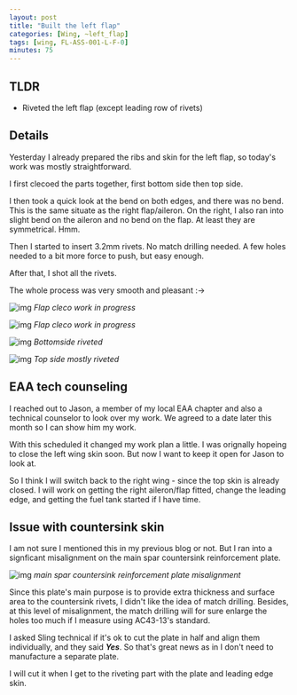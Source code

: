 ```yaml
---
layout: post
title: "Built the left flap"
categories: [Wing, ~left_flap]
tags: [wing, FL-ASS-001-L-F-0]
minutes: 75
---
```


## TLDR

- Riveted the left flap (except leading row of rivets)

## Details

Yesterday I already prepared the ribs and skin for the left flap, so today's work was mostly straightforward.

I first clecoed the parts together, first bottom side then top side.

I then took a quick look at the bend on both edges, and there was no bend. This is the same situate as the right flap/aileron. On the right, I also ran into slight bend on the aileron and no bend on the flap. At least they are symmetrical. Hmm.

Then I started to insert 3.2mm rivets. No match drilling needed. A few holes needed to a bit more force to push, but easy enough.

After that, I shot all the rivets.

The whole process was very smooth and pleasant :->

![img](https://lh3.googleusercontent.com/pw/AP1GczMbPQxjsLBLtAO6GW2ukt8cDJqcFiDPVX2dVwve9Jmjbkv988InAFAqzUiyg0GXdu814SnVsEIa0029lDApshwtgrxugrX-sS6iaqYy6c8wN8e_jVeHHrJi5oKTUitQtVmK-tMm_5DScX3F4LqVSokxnQ=w2174-h2888-s-no-gm?authuser=0)
_Flap cleco work in progress_

![img](https://lh3.googleusercontent.com/pw/AP1GczNgDcYOOFS2l-PRpHU2apRR6pvWV5OkXU246O791PEa0KlvFjgYGruo2cuMjy45_vPc3HCcRumdk-gEN9iy5UrxqwHPM39pFJyPdJ7_0cSHG71RrZSmE2d2fpRD3UE1Z1G53i2AlssTsqRvUe77DKcwKg=w2174-h2888-s-no-gm?authuser=0)
_Flap cleco work in progress_

![img](https://lh3.googleusercontent.com/pw/AP1GczOa_LtYW3FHt6wIPidbYASAchgSRcTeiwpwoxLkNGJN9LVH898ZgXXZ5InARtizNzzhSlUbyV4GkkwFEt4R2jSj78NxeMR3sjn1sArEsu8e5dZWZdbcPPx3unfdBcxUJtNS67Q1a0Zn4Y5EYK7p7wV40A=w2174-h2888-s-no-gm?authuser=0)
_Bottomside riveted_

![img](https://lh3.googleusercontent.com/pw/AP1GczOE464bYcx3bIeXGJZVeXvMDSHdezmrBy3YoMdKcAu7La48T7KjHfvmT6cVDQPCJ9NOc7NoNdbENMlCmemDHKS3y7uGtOXwBr43rtTidDBomjncTlMO-_dS_6hOKiVgfwCvS6Wm9JQa8TBLCPvQJkq3HQ=w2174-h2888-s-no-gm?authuser=0)
_Top side mostly riveted_

## EAA tech counseling

I reached out to Jason, a member of my local EAA chapter and also a technical counselor to look over my work. We agreed to a date later this month so I can show him my work.

With this scheduled it changed my work plan a little. I was orignally hopeing to close the left wing skin soon. But now I want to keep it open for Jason to look at.

So I think I will switch back to the right wing - since the top skin is already closed. I will work on getting the right aileron/flap fitted, change the leading edge, and getting the fuel tank started if I have time.

## Issue with countersink skin

I am not sure I mentioned this in my previous blog or not. But I ran into a signficant misalignment on the main spar countersink reinforcement plate.

![img](https://lh3.googleusercontent.com/pw/AP1GczO6zyQqZcvOwJw92GPtLOW7d0PxLRHyYfT2BlqLnVQ7yl7Y8Qkys-EQhV2pf-8EXjTzW0GO0ujnDi3sPy80P2lxd0f5JxaLrBGyTkyPPeJRJPWXFHmMqMo0XXOPc3Tymg_8b5AZDgncuDGfVT7LRyv2bQ=w3836-h2888-s-no-gm?authuser=0)
_main spar countersink reinforcement plate misalignment_

Since this plate's main purpose is to provide extra thickness and surface area to the countersink rivets, I didn't like the idea of match drilling. Besides, at this level of misalignment, the match drilling will for sure enlarge the holes too much if I measure using AC43-13's standard.

I asked Sling technical if it's ok to cut the plate in half and align them individually, and they said **_Yes_**. So that's great news as in I don't need to manufacture a separate plate.

I will cut it when I get to the riveting part with the plate and leading edge skin.
